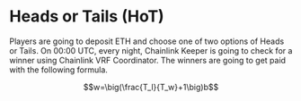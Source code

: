 # Heads or Tails (HoT)
Players are going to deposit ETH and choose one of two options of Heads or Tails. On 00:00 UTC, every night, Chainlink Keeper is going to check for a winner using Chainlink VRF Coordinator. The winners are going to get paid with the following formula.
```math
w=\big(\frac{T_l}{T_w}+1\big)b
```